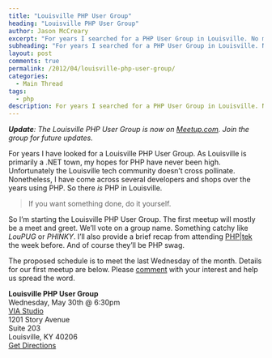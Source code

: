 ```yaml
---
title: "Louisville PHP User Group"
heading: "Louisville PHP User Group"
author: Jason McCreary
excerpt: "For years I searched for a PHP User Group in Louisville. No more. I'm starting the Louisville PHP User Group and leading our first meeting."
subheading: "For years I searched for a PHP User Group in Louisville. No more. I'm starting the Louisville PHP User Group and leading our first meeting."
layout: post
comments: true
permalink: /2012/04/louisville-php-user-group/
categories:
  - Main Thread
tags:
  - php
description: For years I searched for a PHP User Group in Louisville. No more. I'm starting the Louisville PHP User Group and leading our first meeting.
---
```

***Update**: The Louisville PHP User Group is now on [Meetup.com][1]. Join the group for future updates.*

For years I have looked for a Louisville PHP User Group. As Louisville is primarily a .NET town, my hopes for PHP have never been high. Unfortunately the Louisville tech community doesn&rsquo;t cross pollinate. Nonetheless, I have come across several developers and shops over the years using PHP. So there *is* PHP in Louisville.

> If you want something done, do it yourself.

So I&rsquo;m starting the Louisville PHP User Group. The first meetup will mostly be a meet and greet. We&rsquo;ll vote on a group name. Something catchy like *LouPUG* or *PHINKY*. I&rsquo;ll also provide a brief recap from attending [PHP|tek][2] the week before. And of course they&rsquo;ll be PHP swag.

The proposed schedule is to meet the last Wednesday of the month. Details for our first meetup are below. Please [comment][3] with your interest and help us spread the word.

**Louisville PHP User Group**  
Wednesday, May 30th @ 6:30pm  
[VIA Studio][4]  
1201 Story Avenue  
Suite 203  
Louisville, KY 40206  
[Get Directions][5]

 [1]: http://www.meetup.com/Louisville-PHP-User-Group/ "Louisville PHP User Group Meetup"
 [2]: http://tek12.phparch.com/ "2012 PHP|tek Conference"
 [3]: #comments
 [4]: http://viastudio.com " VIA Studio - Web Marketing, Design, and Development"
 [5]: http://maps.google.com/maps?q=1201+Story+Avenue,+Louisville,+KY&hl=en&sll=38.255706,-85.729108&sspn=0.013345,0.027874&z=17 "Directions with Google Maps"
